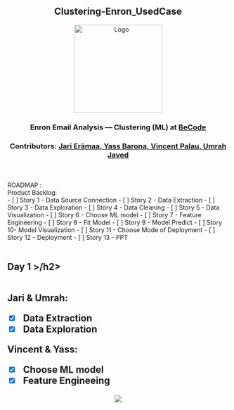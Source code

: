 <h2 align="center">Clustering-Enron_UsedCase</h2> 
<p align="center"><img src="https://becode.org/app/uploads/2021/06/logo-becode.png" alt="Logo" width="200" height="200"></a></p>
<h3 align="center"> Enron Email Analysis — Clustering (ML) at <a href="https://github.com/becodeorg"><strong>BeCode</strong></a></center>
<h3 align="center"> Contributors: <a href="https://github.com/jarieramaa">Jari Erämaa, <a href="https://github.com/yassbarona">Yass Barona, <a href="https://github.com/VincentPalau">Vincent Palau, <a href="https://github.com/UmrahJaved">Umrah Javed</a></h3><br><br>
  ROADMAP :<br> 
Product Backlog:<br>
- [ ] Story 1 - Data Source Connection
- [ ] Story 2 - Data Extraction
- [ ] Story 3 - Data Exploration
- [ ] Story 4 - Data Cleaning
- [ ] Story 5 - Data Visualization
- [ ] Story 6 - Choose ML model
- [ ] Story 7 - Feature Engineering
- [ ] Story 8 - Fit Model
- [ ] Story 9 - Model Predict
- [ ] Story 10- Model Visualization 
- [ ] Story 11 - Choose Mode of Deployment
- [ ] Story 12 - Deployment
- [ ] Story 13 - PPT 
<br><br>
<h2> Day 1 >/h2><br><br>
 
Jari & Umrah:
-[X] Data Extraction
-[X] Data Exploration
  
Vincent & Yass:
-[X] Choose ML model
-[X] Feature Engineeing

<p align="center"><img src="https://user-images.githubusercontent.com/96992159/162693719-ab5c4ff5-a9d2-412e-836d-282dfd462c55.png"></p>

